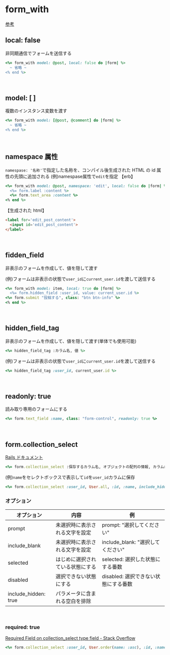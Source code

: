 # form_with
[参考](https://pikawaka.com/rails/form_with)
  
## local: false
非同期通信でフォームを送信する
  
```rb
<%= form_with model: @post, local: false do |form| %>
  ~ 省略 ~
<% end %>
```

<br>

## model: [ ]
複数のインスタンス変数を渡す
  
```rb
<%= form_with model: [@post, @comment] do |form| %>
  ~ 省略 ~
<% end %>
```

<br>

## namespace 属性
`namespase: '名称'`で指定した名称を、コンパイル後生成された HTML の id 属性の先頭に追加される
(例)namespase属性で`edit`を指定
【erb】
```rb
<%= form_with model: @post, namespace: 'edit', local: false do |form| %>
  <%= form.label :content %>
  <%= form.text_area :content %>
<% end %>
```
【生成された html】
```html
<label for='edit_post_content'>
  <input id='edit_post_content'>
</label>
```

<br>
  
## fidden_field
非表示のフォームを作成して、値を隠して渡す
  
(例)フォームは非表示の状態で`user_id`に`current_user.id`を渡して送信する
```rb
<%= form_with model: item, local: true do |form| %>
  <%= form.hidden_field :user_id, value: current_user.id %>
<%= form.submit "投稿する", class: "btn btn-info" %>
<% end %>
```
  
<br>

## hidden_field_tag
非表示のフォームを作成して、値を隠して渡す(単体でも使用可能)
```rb
<%= hidden_field_tag :カラム名, 値 %>
```
  
(例)フォームは非表示の状態で`user_id`に`current_user.id`を渡して送信する
```rb
<%= hidden_field_tag :user_id, current_user.id %>
```
  
<br>

## readonly: true
読み取り専用のフォームにする
```rb
<%= form.text_field :name, class: "form-control", readonly: true %>
```
  
<br>
  
## form.collection_select
[Rails ドキュメント](https://railsdoc.com/page/collection_select)
```rb
<%= form.collection_select :保存するカラム名, オブジェクトの配列の情報, カラムに保存する項目, セレクトボックスの選択肢の項目, オプション, HTML属性 %>
```
(例)`name`をセレクトボックスで表示して`id`を`user_id`カラムに保存
```rb
<%= form.collection_select :user_id, User.all, :id, :name, include_hidden: false %>
```
### オプション
| オプション | 内容 | 例 |
| - | - | - |
| prompt | 未選択時に表示される文字を設定 | prompt: "選択してください" |
| include_blank | 未選択時に表示される文字を設定 | include_blank: "選択してください" |
| selected | はじめに選択されている状態にする | selected: 選択した状態にする番数 |
| disabled | 選択できない状態にする | disabled: 選択できない状態にする番数 |
| include_hidden: true | パラメータに含まれる空白を排除 | |
  
<br>
  
### required: true
[Required Field on collection_select type field - Stack Overflow](https://stackoverflow.com/questions/35726763/required-field-on-collection-select-type-field#:~:text=As%20per%20the%20syntax%20options%20and%20html_options%20are%20hashes%2C%20so%20you%20need%20to%20enclose%20them%20in%20braces.)
```rb
<%= form.collection_select :user_id, User.order(name: :asc), :id, :name, { include_blank: '選択してください' }, { required: true } %>
```
